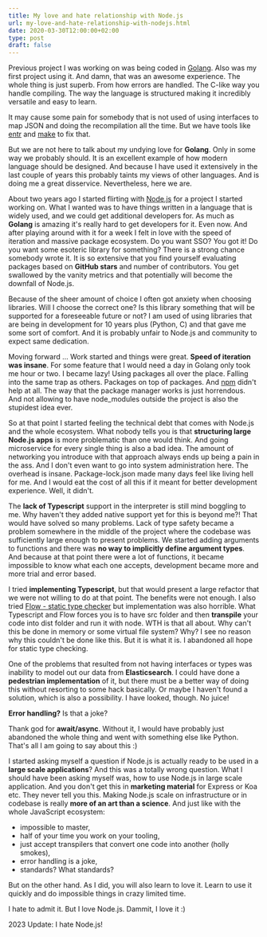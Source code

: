```yaml
---
title: My love and hate relationship with Node.js
url: my-love-and-hate-relationship-with-nodejs.html
date: 2020-03-30T12:00:00+02:00
type: post
draft: false
---
```


Previous project I was working on was being coded in
[Golang](https://golang.org/). Also was my first project using it. And damn,
that was an awesome experience. The whole thing is just superb. From how errors
are handled. The C-like way you handle compiling. The way the language is
structured making it incredibly versatile and easy to learn.

It may cause some pain for somebody that is not used of using interfaces to map
JSON and doing the recompilation all the time. But we have tools like
[entr](http://eradman.com/entrproject/) and
[make](https://www.gnu.org/software/make/) to fix that.

But we are not here to talk about my undying love for **Golang**. Only in some
way we probably should. It is an excellent example of how modern language should
be designed. And because I have used it extensively in the last couple of years
this probably taints my views of other languages. And is doing me a great
disservice. Nevertheless, here we are.

About two years ago I started flirting with [Node.js](https://nodejs.org/en/)
for a project I started working on. What I wanted was to have things written in
a language that is widely used, and we could get additional developers for.  As
much as **Golang** is amazing it's really hard to get developers for it.  Even
now. And after playing around with it for a week I felt in love with the speed
of iteration and massive package ecosystem. Do you want SSO? You got it!  Do you
want some esoteric library for something? There is a strong chance somebody
wrote it. It is so extensive that you find yourself evaluating packages based on
**GitHub stars** and number of contributors. You get swallowed by the vanity
metrics and that potentially will become the downfall of Node.js.

Because of the sheer amount of choice I often got anxiety when choosing
libraries. Will I choose the correct one? Is this library something that will be
supported for a foreseeable future or not? I am used of using libraries that are
being in development for 10 years plus (Python, C) and that gave me some sort of
comfort. And it is probably unfair to Node.js and community to expect same
dedication.

Moving forward ... Work started and things were great. **Speed of iteration was
insane**. For some feature that I would need a day in Golang only took me hour
or two. I became lazy! Using packages all over the place. Falling into the same
trap as others. Packages on top of packages.  And [npm](https://www.npmjs.com/)
didn't help at all. The way that the package manager works is just
horrendous. And not allowing to have node_modules outside the project is also
the stupidest idea ever.

So at that point I started feeling the technical debt that comes with Node.js
and the whole ecosystem. What nobody tells you is that **structuring large
Node.js apps** is more problematic than one would think.  And going microservice
for every single thing is also a bad idea. The amount of networking you
introduce with that approach always ends up being a pain in the ass. And I don't
even want to go into system administration here. The overhead is
insane. Package-lock.json made many days feel like living hell for me. And I
would eat the cost of all this if it meant for better development
experience. Well, it didn't.

The **lack of Typescript** support in the interpreter is still mind boggling to
me. Why haven't they added native support yet for this is beyond me?! That would
have solved so many problems. Lack of type safety became a problem somewhere in
the middle of the project where the codebase was sufficiently large enough to
present problems. We started adding arguments to functions and there was **no
way to implicitly define argument types**. And because at that point there were
a lot of functions, it became impossible to know what each one accepts,
development became more and more trial and error based.

I tried **implementing Typescript**, but that would present a large refactor
that we were not willing to do at that point. The benefits were not enough.  I
also tried [Flow - static type checker](https://flow.org/) but implementation
was also horrible. What Typescript and Flow forces you is to have src folder and
then **transpile** your code into dist folder and run it with node. WTH is that
all about. Why can't this be done in memory or some virtual file system?  Why? I
see no reason why this couldn't be done like this. But it is what it is.  I
abandoned all hope for static type checking.

One of the problems that resulted from not having interfaces or types was
inability to model out our data from **Elasticsearch**. I could have done a
**pedestrian implementation** of it, but there must be a better way of doing
this without resorting to some hack basically. Or maybe I haven't found a
solution, which is also a possibility. I have looked, though. No juice!

**Error handling?** Is that a joke?

Thank god for **await/async**. Without it, I would have probably just abandoned
the whole thing and went with something else like Python. That's all I am going
to say about this :)

I started asking myself a question if Node.js is actually ready to be used in a
**large scale applications**? And this was a totally wrong question. What I
should have been asking myself was, how to use Node.js in large scale
application. And you don't get this in **marketing material** for Express or Koa
etc. They never tell you this. Making Node.js scale on infrastructure or in
codebase is really **more of an art than a science**. And just like with the
whole JavaScript ecosystem:

- impossible to master,
- half of your time you work on your tooling,
- just accept transpilers that convert one code into another (holly smokes),
- error handling is a joke,
- standards? What standards?

But on the other hand. As I did, you will also learn to love it. Learn to use it
quickly and do impossible things in crazy limited time.

I hate to admit it. But I love Node.js. Dammit, I love it :)

2023 Update: I hate Node.js!
